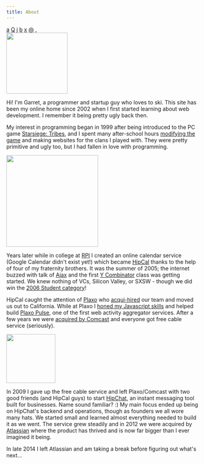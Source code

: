 ```yaml
---
title: About
---
```


<nav class="social">
  <a href="https://twitter.com/powdahound">a</a>
  <a href="https://github.com/powdahound">Q</a>
  <a href="https://www.linkedin.com/in/garret">j</a>
  <a href="https://facebook.com/heaton">b</a>
  <a href="http://instagram.com/powdahound">x</a>
  <a href="mailto:powdahound@gmail.com">@</a>
  <a href="http://feeds.feedburner.com/powdahound">,</a>
</nav>

<img src="{{ site.image_url }}garret.jpg" class="right" style="width: 10rem;">

Hi! I'm Garret, a programmer and startup guy who loves to ski. This site has been my online home since 2002 when I first started learning about web development. I remember it being pretty ugly back then.

My interest in programming began in 1999 after being introduced to the PC game  [Starsiege: Tribes](/2007/07/starsiege-tribes-a-truly-unique-fps), and I spent many after-school hours [modifying the game](https://github.com/powdahound/tribes) and making websites for the clans I played with. They were pretty primitive and ugly too, but I had fallen in love with programming.

<img src="{{ site.image_url }}hipcal_logo.jpg" class="left" style="width: 15rem;">

Years later while in college at [RPI](http://rpi.edu) I created an online calendar service (Google Calendar didn't exist yet!) which became [HipCal](/2007/07/hipcal-history) thanks to the help of four of my fraternity brothers. It was the summer of 2005; the internet buzzed with talk of [Ajax](http://en.wikipedia.org/wiki/Ajax_%28programming%29) and the first [Y Combinator](http://en.wikipedia.org/wiki/Y_Combinator_(company)) class was getting started. We knew nothing of VCs, Silicon Valley, or SXSW - though we did win the [2006 Student category](http://www.austinchronicle.com/screens/2006-03-17/348081/)!

HipCal caught the attention of [Plaxo](http://plaxo.com) who [acqui-hired](http://techcrunch.com/2006/05/01/plaxo-acquires-calendar-startup-hipcal/) our team and moved us out to California. While at Plaxo I [honed my Javascript skills](/2007/06/plaxo-30-wap-and-pulse) and helped build [Plaxo Pulse](http://en.wikipedia.org/wiki/Plaxo#Plaxo_Pulse), one of the first web activity aggregator services. After a few years we were [acquired by Comcast](http://techcrunch.com/2008/05/14/confirmed-comcast-bought-plaxo-deal-closed-today/) and everyone got free cable service (seriously).

<img src="{{ site.image_url }}hipchat_logo.png" class="right" style="width: 8rem;">

In 2009 I gave up the free cable service and left Plaxo/Comcast with two good friends (and HipCal guys) to start [HipChat](https://www.hipchat.com), an instant messaging tool built for businesses. Name sound familiar? :) My main focus ended up being on HipChat's backend and operations, though as founders we all wore many hats. We started small and learned almost everything needed to build it as we went. The service grew steadily and in 2012 we were acquired by [Atlassian](https://blog.hipchat.com/2012/03/07/weve-been-acquired-by-atlassian/) where the product has thrived and is now far bigger than I ever imagined it being.

In late 2014 I left Atlassian and am taking a break before figuring out what's next...
